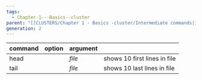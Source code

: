 ```yaml
---
tags:
  - Chapter-1---Basics--cluster
parent: "[[CLUSTERS/Chapter 1 - Basics -cluster/Intermediate commands|Intermediate commands]]"
generation: 2
---
```


| command | option | argument |                              |
| :------ | :----- | :------- | :--------------------------- |
| head    |        | *file*   | shows 10 first lines in file |
| tail    |        | *file*   | shows 10 last lines in file  |

